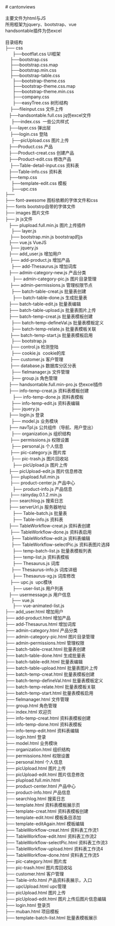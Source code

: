 <div># cantonviews</div><div><br /></div><div>主要文件为html与JS</div><div>所用框架为jquery、bootstrap、vue</div><div>handsontable插件为仿excel</div><div><br /></div><div>目录结构</div><div>├── css</div><div><span class="Apple-tab-span" style="white-space:pre">	</span> &nbsp;├──bootflat.css UI框架</div><div><span class="Apple-tab-span" style="white-space:pre">	</span> &nbsp;├──bootstrap.css</div><div><span class="Apple-tab-span" style="white-space:pre">	</span> &nbsp;├──bootstrap.css.map</div><div><span class="Apple-tab-span" style="white-space:pre">	</span> &nbsp;├──bootstrap.min.css</div><div><span class="Apple-tab-span" style="white-space:pre">	</span> &nbsp;├──bootstrap-table.css</div><div><span class="Apple-tab-span" style="white-space:pre">	</span> &nbsp;├──bootstrap-theme.css</div><div><span class="Apple-tab-span" style="white-space:pre">	</span> &nbsp;├──bootstrap-theme.css.map</div><div><span class="Apple-tab-span" style="white-space:pre">	</span> &nbsp;├──bootstrap-theme.min.css</div><div><span class="Apple-tab-span" style="white-space:pre">	</span> &nbsp;├──company.css</div><div><span class="Apple-tab-span" style="white-space:pre">	</span> &nbsp;├──easyTree.css 树形结构</div><div><span class="Apple-tab-span" style="white-space:pre">	</span> &nbsp;├──fileinput.css 文件上传</div><div><span class="Apple-tab-span" style="white-space:pre">	</span> &nbsp;├──handsontable.full.css jq仿excel文件</div><div><span class="Apple-tab-span" style="white-space:pre">	</span> &nbsp;├──index.css &nbsp;一些公共样式</div><div><span class="Apple-tab-span" style="white-space:pre">	</span> &nbsp;├──layer.css 弹出层</div><div><span class="Apple-tab-span" style="white-space:pre">	</span> &nbsp;├──login.css 登陆</div><div><span class="Apple-tab-span" style="white-space:pre">	</span> &nbsp;├──picUpload.css 图片上传</div><div><span class="Apple-tab-span" style="white-space:pre">	</span> &nbsp;├──Product.css 产品</div><div><span class="Apple-tab-span" style="white-space:pre">	</span> &nbsp;├──Product-creat.css 创建产品</div><div><span class="Apple-tab-span" style="white-space:pre">	</span> &nbsp;├──Product-edit.css 修改产品</div><div><span class="Apple-tab-span" style="white-space:pre">	</span> &nbsp;├──Table-detail-input.css 资料表</div><div><span class="Apple-tab-span" style="white-space:pre">	</span> &nbsp;├──Table-info.css 资料表</div><div><span class="Apple-tab-span" style="white-space:pre">	</span> &nbsp;├──temp.css</div><div><span class="Apple-tab-span" style="white-space:pre">	</span> &nbsp;├──template-edit.css 模板</div><div><span class="Apple-tab-span" style="white-space:pre">	</span> &nbsp;├──upc.css</div><div>├──</div><div>├── font-awesome 图标依赖的字体文件和css</div><div>├── fonts bootstrp自带的字体文件</div><div>├── images 图片文件</div><div>├── js js文件</div><div><span class="Apple-tab-span" style="white-space:pre">	</span> &nbsp;├── plupload.full.min.js 图片上传插件</div><div><span class="Apple-tab-span" style="white-space:pre">	</span> &nbsp;├── layer.js</div><div><span class="Apple-tab-span" style="white-space:pre">	</span> &nbsp;├── bootstrap.min.js bootstrap的js</div><div><span class="Apple-tab-span" style="white-space:pre">	</span> &nbsp;├── vue.js VueJS</div><div><span class="Apple-tab-span" style="white-space:pre">	</span> &nbsp;├── jquery.js</div><div><span class="Apple-tab-span" style="white-space:pre">	</span> &nbsp;├── add_user.js 增加用户</div><div><span class="Apple-tab-span" style="white-space:pre">	</span> &nbsp;├── add-product.js 增加产品</div><div><span class="Apple-tab-span" style="white-space:pre">	</span> &nbsp;├── add-Thesaurus.js 增加词库</div><div><span class="Apple-tab-span" style="white-space:pre">	</span> &nbsp;├── admin-category-new.js 产品分类</div><div><span class="Apple-tab-span" style="white-space:pre">	</span> &nbsp;├── admin-category-pic.js 图片目录管理</div><div><span class="Apple-tab-span" style="white-space:pre">	</span> &nbsp;├── admin-permissions.js 管理权限节点</div><div><span class="Apple-tab-span" style="white-space:pre">	</span> &nbsp;├── batch-table-creat.js 批量表创建</div><div><span class="Apple-tab-span" style="white-space:pre">	</span> &nbsp;├── batch-table-done.js 生成批量表</div><div><span class="Apple-tab-span" style="white-space:pre">	</span> &nbsp;├── batch-table-edit.js 批量表编辑</div><div><span class="Apple-tab-span" style="white-space:pre">	</span> &nbsp;├── batch-table-upload.js 批量表图片上传</div><div><span class="Apple-tab-span" style="white-space:pre">	</span> &nbsp;├── batch-temp-creat.js 批量表模板创建</div><div><span class="Apple-tab-span" style="white-space:pre">	</span> &nbsp;├── batch-temp-defineVal.js 批量表模板定义</div><div><span class="Apple-tab-span" style="white-space:pre">	</span> &nbsp;├── batch-temp-relate.js 批量表模板关联</div><div><span class="Apple-tab-span" style="white-space:pre">	</span> &nbsp;├── batch-temp-start.js 批量表模板启用</div><div><span class="Apple-tab-span" style="white-space:pre">	</span> &nbsp;├── bootstrap.js</div><div><span class="Apple-tab-span" style="white-space:pre">	</span> &nbsp;├── control.js 检测登陆</div><div><span class="Apple-tab-span" style="white-space:pre">	</span> &nbsp;├── cookie.js &nbsp;cookie的库</div><div><span class="Apple-tab-span" style="white-space:pre">	</span> &nbsp;├── customer.js 客户管理</div><div><span class="Apple-tab-span" style="white-space:pre">	</span> &nbsp;├── database.js 数据库分区分表</div><div><span class="Apple-tab-span" style="white-space:pre">	</span> &nbsp;├── fielmanager.js 文件管理</div><div><span class="Apple-tab-span" style="white-space:pre">	</span> &nbsp;├── group.js 角色管理</div><div><span class="Apple-tab-span" style="white-space:pre">	</span> &nbsp;├── handsontable.full.min-pro.js 仿excel插件</div><div><span class="Apple-tab-span" style="white-space:pre">	</span> &nbsp;├── info-temp-creat.js 资料表模板创建</div><div><span class="Apple-tab-span" style="white-space:pre">	</span> &nbsp;├── info-temp-done.js 资料表模板</div><div><span class="Apple-tab-span" style="white-space:pre">	</span> &nbsp;├── info-temp-edit.js 资料表编辑</div><div><span class="Apple-tab-span" style="white-space:pre">	</span> &nbsp;├── jquery.js</div><div><span class="Apple-tab-span" style="white-space:pre">	</span> &nbsp;├── login.js 登录</div><div><span class="Apple-tab-span" style="white-space:pre">	</span> &nbsp;├── model.js 业务模块</div><div><span class="Apple-tab-span" style="white-space:pre">	</span> &nbsp;├── navTpl.js 公共组件（导航、用户登出）</div><div><span class="Apple-tab-span" style="white-space:pre">	</span> &nbsp;├── organization.js 组织结构</div><div><span class="Apple-tab-span" style="white-space:pre">	</span> &nbsp;├── permissions.js 权限设置</div><div><span class="Apple-tab-span" style="white-space:pre">	</span> &nbsp;├── personal.js 个人信息</div><div><span class="Apple-tab-span" style="white-space:pre">	</span> &nbsp;├── pic-category.js 图片库</div><div><span class="Apple-tab-span" style="white-space:pre">	</span> &nbsp;├── pic-trash.js 图片回收站</div><div><span class="Apple-tab-span" style="white-space:pre">	</span> &nbsp;├── picUpload.js 图片上传</div><div><span class="Apple-tab-span" style="white-space:pre">	</span> &nbsp;├── picUpload-edit.js 图片信息修改</div><div><span class="Apple-tab-span" style="white-space:pre">	</span> &nbsp;├── plupload.full.min.js</div><div><span class="Apple-tab-span" style="white-space:pre">	</span> &nbsp;├── product-center.js 产品中心</div><div><span class="Apple-tab-span" style="white-space:pre">	</span> &nbsp;├── product-info.js 产品信息</div><div><span class="Apple-tab-span" style="white-space:pre">	</span> &nbsp;├── rainyday.0.1.2.min.js</div><div><span class="Apple-tab-span" style="white-space:pre">	</span> &nbsp;├── searchlog.js 搜索日志</div><div><span class="Apple-tab-span" style="white-space:pre">	</span> &nbsp;├── serverUrl.js 服务器地址</div><div><span class="Apple-tab-span" style="white-space:pre">	</span> &nbsp;├── Table-batch.js 批量表</div><div><span class="Apple-tab-span" style="white-space:pre">	</span> &nbsp;├── Table-info.js 资料表</div><div><span class="Apple-tab-span" style="white-space:pre">	</span> &nbsp;├── TableWorkflow-creat.js 资料表创建</div><div><span class="Apple-tab-span" style="white-space:pre">	</span> &nbsp;├── TableWorkflow-done.js 资料表启用</div><div><span class="Apple-tab-span" style="white-space:pre">	</span> &nbsp;├── TableWorkflow-edit.js 资料表编辑</div><div><span class="Apple-tab-span" style="white-space:pre">	</span> &nbsp;├── TableWorkflow-selectPic.js 资料表图片选择</div><div><span class="Apple-tab-span" style="white-space:pre">	</span> &nbsp;├── temp-batch-list.js 批量表模板列表</div><div><span class="Apple-tab-span" style="white-space:pre">	</span> &nbsp;├── temp-list.js 资料表模板</div><div><span class="Apple-tab-span" style="white-space:pre">	</span> &nbsp;├── Thesaurus.js 词库</div><div><span class="Apple-tab-span" style="white-space:pre">	</span> &nbsp;├── Thesaurus-info.js 词库详细</div><div><span class="Apple-tab-span" style="white-space:pre">	</span> &nbsp;├── Thesaurus-xg.js 词库修改</div><div><span class="Apple-tab-span" style="white-space:pre">	</span> &nbsp;├── upc.js &nbsp;upc模块</div><div><span class="Apple-tab-span" style="white-space:pre">	</span> &nbsp;├── user-list.js 用户列表</div><div><span class="Apple-tab-span" style="white-space:pre">	</span> &nbsp;├── usermessage.js 用户信息</div><div><span class="Apple-tab-span" style="white-space:pre">	</span> &nbsp;├── vue.js</div><div><span class="Apple-tab-span" style="white-space:pre">	</span> &nbsp;├── vue-animated-list.js</div><div>├── add_user.html 增加用户</div><div>├── add-product.html 增加产品</div><div>├── add-Thesaurus.html 增加词库</div><div>├── admin-category.html 产品分类</div><div>├── admin-category-pic.html 图片目录管理</div><div>├── admin-permissions.html 管理权限</div><div>├── batch-table-creat.html 批量表创建</div><div>├── batch-table-done.html 生成批量表</div><div>├── batch-table-edit.html 批量表编辑</div><div>├── batch-table-upload.html 批量表图片上传</div><div>├── batch-temp-creat.html 批量表模板创建</div><div>├── batch-temp-defineVal.html 批量表模板定义</div><div>├── batch-temp-relate.html 批量表模板关联</div><div>├── batch-temp-start.html 批量表模板启用</div><div>├── fielmanager.html 文件管理</div><div>├── group.html 角色管理</div><div>├── index.html 欢迎页</div><div>├── info-temp-creat.html 资料表模板创建</div><div>├── info-temp-done.html 资料表模板</div><div>├── info-temp-edit.html 资料表编辑</div><div>├── login.html 登录</div><div>├── model.html 业务模块</div><div>├── organization.html 组织结构</div><div>├── permissions.html 权限设置</div><div>├── personal.html 个人信息</div><div>├── picUpload.html 图片上传</div><div>├── picUpload-edit.html 图片信息修改</div><div>├── plupload.full.min.html</div><div>├── product-center.html 产品中心</div><div>├── product-info.html 产品信息</div><div>├── searchlog.html 搜索日志</div><div>├── template.html 资料表模板展示页</div><div>├── template-creat.html 资料表模板创建</div><div>├── template-edit.html 模板条目添加</div><div>├── template-editAgain.html 模板编辑</div><div>├── TableWorkflow-creat.html 资料表工作流1</div><div>├── TableWorkflow-edit.html 资料表工作流2</div><div>├── TableWorkflow-selectPic.html 资料表工作流3</div><div>├── TableWorkflow-upload.html 资料表工作流4</div><div>├── TableWorkflow-done.html 资料表工作流5</div><div>├── pic-category.html 图片库</div><div>├── pic-trash.html 图片库回收站</div><div>├── customer.html 客户管理</div><div>├── Table-info.html 产品资料表展示，入口</div><div>├── upcUpload.html upc管理</div><div>├── picUpload.html 图片上传</div><div>├── picUpload-edit.html 图片上传后图片信息编辑</div><div>├── login.html 登录页</div><div>├── muban.html 项目模板</div><div>├── template-batch-list.html 批量表模板展示</div><div><br /></div>